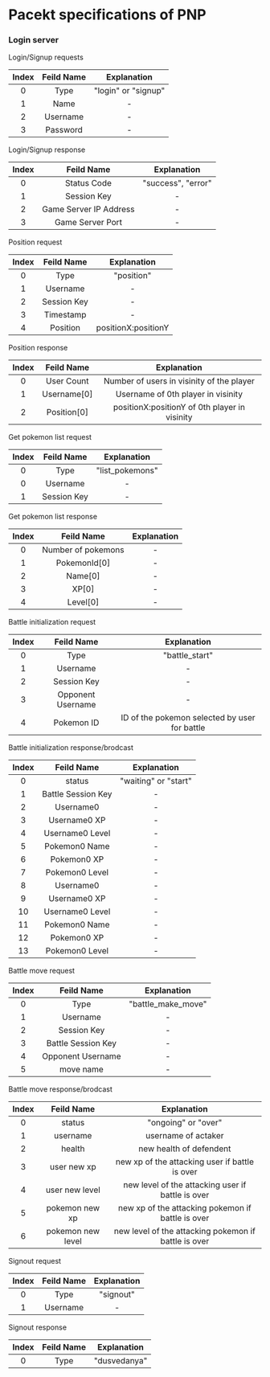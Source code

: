 # Pacekt specifications of PNP

### Login server

Login/Signup requests

|Index  | Feild Name  | Explanation  |
|:---:|:---:|:---:|
|0   | Type  | "login"  or "signup"|
|1  |  Name |  - |
|2   |  Username | -  |
|3   |  Password | -  |

Login/Signup response

|Index  | Feild Name  | Explanation  |
|:---:|:---:|:---:|
|0   | Status Code  | "success", "error" |
|1   | Session Key | -|
|2   | Game Server IP Address | -|
|3   | Game Server Port | -|

Position request

|Index  | Feild Name  | Explanation  |
|:---:|:---:|:---:|
|0 | Type | "position"|
|1 | Username  | -|
|2 | Session Key| -|
|3 | Timestamp | -|
|4 | Position | positionX:positionY |

Position response

|Index  | Feild Name  | Explanation  |
|:---:|:---:|:---:|
|0 | User Count | Number of users in visinity of the player |
|1 | Username[0]  | Username of 0th player in visinity |
|2 | Position[0] | positionX:positionY of 0th player in visinity|


Get pokemon list request

|Index  | Feild Name  | Explanation  |
|:---:|:---:|:---:|
|0 | Type  | "list_pokemons"|
|0 | Username  | -|
|1 | Session Key| -|

Get pokemon list response

|Index  | Feild Name  | Explanation  |
|:---:|:---:|:---:|
|0 | Number of pokemons  | -|
|1 | PokemonId[0] | -|
|2 | Name[0] | -|
|3 | XP[0] | -|
|4 | Level[0] | -|


Battle initialization request

|Index  | Feild Name  | Explanation  |
|:---:|:---:|:---:|
|0 | Type |  "battle_start" |
|1 | Username  | -|
|2 | Session Key| -|
|3 | Opponent Username | -|
|4 | Pokemon ID | ID of the pokemon selected by user for battle |

Battle initialization response/brodcast

|Index  | Feild Name  | Explanation  |
|:---:|:---:|:---:|
|0 | status  | "waiting" or "start"|
|1 | Battle Session Key| -|
|2 | Username0 | -|
|3 | Username0 XP | -|
|4 | Username0 Level | -|
|5 | Pokemon0 Name | -|
|6 | Pokemon0 XP | -|
|7 | Pokemon0 Level | -|
|8 | Username0 | -|
|9 | Username0 XP | -|
|10 | Username0 Level | -|
|11 | Pokemon0 Name | -|
|12 | Pokemon0 XP | -|
|13 | Pokemon0 Level | -|

Battle move request

|Index  | Feild Name  | Explanation  |
|:---:|:---:|:---:|
|0 | Type | "battle_make_move"|
|1 | Username  | -|
|2 | Session Key| -|
|3 | Battle Session Key | -|
|4 | Opponent Username | -|
|5 | move name | - |

Battle move response/brodcast

|Index  | Feild Name  | Explanation  |
|:---:|:---:|:---:|
|0 | status  | "ongoing" or "over"|
|1 | username| username of actaker|
|2 | health | new health of defendent |
|3 | user new xp | new xp of the attacking user if battle is over|
|4 | user new level  | new level of the attacking user if battle is over |
|5 | pokemon new xp | new xp of the attacking pokemon if battle is over|
|6 | pokemon new level  | new level of the attacking pokemon if battle is over |

Signout request

|Index  | Feild Name  | Explanation  |
|:---:|:---:|:---:|
|0 | Type |  "signout" |
|1 | Username  | -|

Signout response

|Index  | Feild Name  | Explanation  |
|:---:|:---:|:---:|
|0 | Type | "dusvedanya" |
